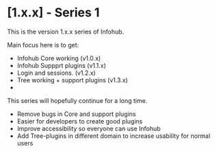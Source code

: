 # [1.x.x] - Series 1

This is the version 1.x.x series of Infohub.

Main focus here is to get:
* Infohub Core working (v1.0.x)
* Infohub Suppprt plugins (v1.1.x)
* Login and sessions. (v1.2.x) 
* Tree working + support plugins (v1.3.x)
* 

This series will hopefully continue for a long time.
* Remove bugs in Core and support plugins
* Easier for developers to create good plugins
* Improve accessibility so everyone can use Infohub
* Add Tree-plugins in different domain to increase usability for normal users
